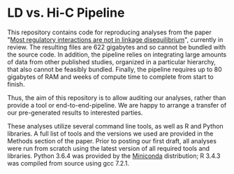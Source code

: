 # LD vs. Hi-C Pipeline

This repository contains code for reproducing analyses from the paper "[Most regulatory interactions are not in linkage disequilibrium](https://doi.org/10.1101/272245)", currently in review.  The resulting files are 622 gigabytes and so cannot be bundled with the source code.  In addition, the pipeline relies on integrating large amounts of data from other published studies, organized in a particular hierarchy, that also cannot be feasibly bundled.  Finally, the pipeline requires up to 80 gigabytes of RAM and weeks of compute time to complete from start to finish.

Thus, the aim of this repository is to allow auditing our analyses, rather than provide a tool or end-to-end-pipeline.  We are happy to arrange a transfer of our pre-generated results to interested parties.

These analyses utilize several command line tools, as well as R and Python libraries.  A full list of tools and the versions we used are provided in the Methods section of the paper.  Prior to posting our first draft, all analyses were run from scratch using the latest version of all required tools and libraries.  Python 3.6.4 was provided by the [Miniconda](https://conda.io/miniconda.html) distribution; R 3.4.3 was compiled from source using gcc 7.2.1.
